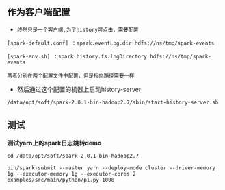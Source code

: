 ## 作为客户端配置
* ``终然只是一个客户端,为了history可点击，需要配置``
```
[spark-default.conf] ：spark.eventLog.dir hdfs://ns/tmp/spark-events

[spark-env.sh] ：spark.history.fs.logDirectory hdfs://ns/tmp/spark-events
```
``两者分别在两个配置文件中配置，但是指向路径需要一样``

* 然后通过这个配置的机器上启动history-server:
```
/data/opt/soft/spark-2.0.1-bin-hadoop2.7/sbin/start-history-server.sh
```
## 测试
**测试yarn上的spark日志跳转demo**
```
cd /data/opt/soft/spark-2.0.1-bin-hadoop2.7
```

```
bin/spark-submit --master yarn --deploy-mode cluster --driver-memory 1g --executor-memory 1g --executor-cores 2 examples/src/main/python/pi.py 1000
```